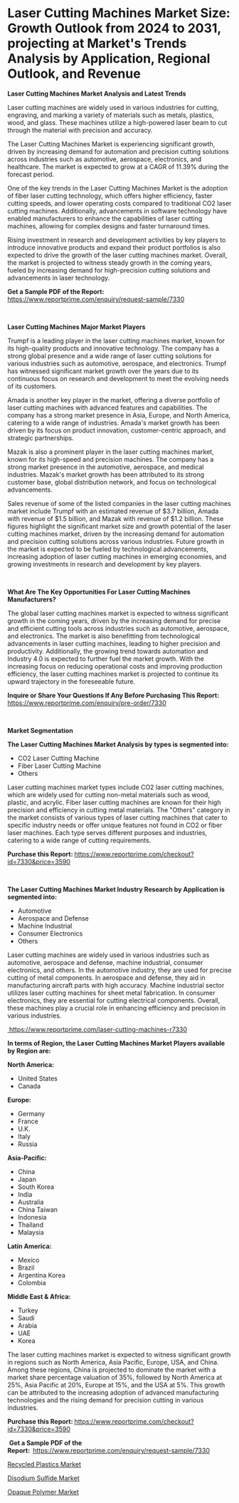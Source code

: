 <p><h1>Laser Cutting Machines Market Size: Growth Outlook from 2024 to 2031, projecting at Market's Trends Analysis by Application, Regional Outlook, and Revenue</h1></p><p><strong>Laser Cutting Machines Market Analysis and Latest Trends</strong></p>
<p><p>Laser cutting machines are widely used in various industries for cutting, engraving, and marking a variety of materials such as metals, plastics, wood, and glass. These machines utilize a high-powered laser beam to cut through the material with precision and accuracy.</p><p>The Laser Cutting Machines Market is experiencing significant growth, driven by increasing demand for automation and precision cutting solutions across industries such as automotive, aerospace, electronics, and healthcare. The market is expected to grow at a CAGR of 11.39% during the forecast period.</p><p>One of the key trends in the Laser Cutting Machines Market is the adoption of fiber laser cutting technology, which offers higher efficiency, faster cutting speeds, and lower operating costs compared to traditional CO2 laser cutting machines. Additionally, advancements in software technology have enabled manufacturers to enhance the capabilities of laser cutting machines, allowing for complex designs and faster turnaround times.</p><p>Rising investment in research and development activities by key players to introduce innovative products and expand their product portfolios is also expected to drive the growth of the laser cutting machines market. Overall, the market is projected to witness steady growth in the coming years, fueled by increasing demand for high-precision cutting solutions and advancements in laser technology.</p></p>
<p><strong>Get a Sample PDF of the Report:&nbsp;</strong> <a href="https://www.reportprime.com/enquiry/request-sample/7330">https://www.reportprime.com/enquiry/request-sample/7330</a></p>
<p>&nbsp;</p>
<p><strong>Laser Cutting Machines Major Market Players</strong></p>
<p><p>Trumpf is a leading player in the laser cutting machines market, known for its high-quality products and innovative technology. The company has a strong global presence and a wide range of laser cutting solutions for various industries such as automotive, aerospace, and electronics. Trumpf has witnessed significant market growth over the years due to its continuous focus on research and development to meet the evolving needs of its customers.</p><p>Amada is another key player in the market, offering a diverse portfolio of laser cutting machines with advanced features and capabilities. The company has a strong market presence in Asia, Europe, and North America, catering to a wide range of industries. Amada's market growth has been driven by its focus on product innovation, customer-centric approach, and strategic partnerships.</p><p>Mazak is also a prominent player in the laser cutting machines market, known for its high-speed and precision machines. The company has a strong market presence in the automotive, aerospace, and medical industries. Mazak's market growth has been attributed to its strong customer base, global distribution network, and focus on technological advancements.</p><p>Sales revenue of some of the listed companies in the laser cutting machines market include Trumpf with an estimated revenue of $3.7 billion, Amada with revenue of $1.5 billion, and Mazak with revenue of $1.2 billion. These figures highlight the significant market size and growth potential of the laser cutting machines market, driven by the increasing demand for automation and precision cutting solutions across various industries. Future growth in the market is expected to be fueled by technological advancements, increasing adoption of laser cutting machines in emerging economies, and growing investments in research and development by key players.</p></p>
<p>&nbsp;</p>
<p><strong>What Are The Key Opportunities For Laser Cutting Machines Manufacturers?</strong></p>
<p><p>The global laser cutting machines market is expected to witness significant growth in the coming years, driven by the increasing demand for precise and efficient cutting tools across industries such as automotive, aerospace, and electronics. The market is also benefitting from technological advancements in laser cutting machines, leading to higher precision and productivity. Additionally, the growing trend towards automation and Industry 4.0 is expected to further fuel the market growth. With the increasing focus on reducing operational costs and improving production efficiency, the laser cutting machines market is projected to continue its upward trajectory in the foreseeable future.</p></p>
<p><strong>Inquire or Share Your Questions If Any Before Purchasing This Report:</strong> <a href="https://www.reportprime.com/enquiry/pre-order/7330">https://www.reportprime.com/enquiry/pre-order/7330</a></p>
<p>&nbsp;</p>
<p><strong>Market Segmentation</strong></p>
<p><strong>The Laser Cutting Machines Market Analysis by types is segmented into:</strong></p>
<p><ul><li>CO2 Laser Cutting Machine</li><li>Fiber Laser Cutting Machine</li><li>Others</li></ul></p>
<p><p>Laser cutting machines market types include CO2 laser cutting machines, which are widely used for cutting non-metal materials such as wood, plastic, and acrylic. Fiber laser cutting machines are known for their high precision and efficiency in cutting metal materials. The "Others" category in the market consists of various types of laser cutting machines that cater to specific industry needs or offer unique features not found in CO2 or fiber laser machines. Each type serves different purposes and industries, catering to a wide range of cutting requirements.</p></p>
<p><strong>Purchase this Report:&nbsp;</strong><a href="https://www.reportprime.com/checkout?id=7330&price=3590">https://www.reportprime.com/checkout?id=7330&price=3590</a></p>
<p>&nbsp;</p>
<p><strong>The Laser Cutting Machines Market Industry Research by Application is segmented into:</strong></p>
<p><ul><li>Automotive</li><li>Aerospace and Defense</li><li>Machine Industrial</li><li>Consumer Electronics</li><li>Others</li></ul></p>
<p><p>Laser cutting machines are widely used in various industries such as automotive, aerospace and defense, machine industrial, consumer electronics, and others. In the automotive industry, they are used for precise cutting of metal components. In aerospace and defense, they aid in manufacturing aircraft parts with high accuracy. Machine industrial sector utilizes laser cutting machines for sheet metal fabrication. In consumer electronics, they are essential for cutting electrical components. Overall, these machines play a crucial role in enhancing efficiency and precision in various industries.</p></p>
<p><a href="https://www.reportprime.com/laser-cutting-machines-r7330">&nbsp;https://www.reportprime.com/laser-cutting-machines-r7330</a></p>
<p><strong>In terms of Region, the Laser Cutting Machines Market Players available by Region are:</strong></p>
<p>
    <p> <strong> North America: </strong>
        <ul>
            <li>United States</li>
            <li>Canada</li>
        </ul>
        </p> 
    <p> <strong> Europe: </strong>
        <ul>
            <li>Germany</li>
            <li>France</li>
            <li>U.K.</li>
            <li>Italy</li>
            <li>Russia</li>
        </ul>
        </p> 
    <p> <strong> Asia-Pacific: </strong>
        <ul>
            <li>China</li>
            <li>Japan</li>
            <li>South Korea</li>
            <li>India</li>
            <li>Australia</li>
            <li>China Taiwan</li>
            <li>Indonesia</li>
            <li>Thailand</li>
            <li>Malaysia</li>
        </ul>
        </p> 
    <p> <strong> Latin America: </strong>
        <ul>
            <li>Mexico</li>
            <li>Brazil</li>
            <li>Argentina Korea</li>
            <li>Colombia</li>
        </ul>
        </p> 
    <p> <strong> Middle East & Africa: </strong>
        <ul>
            <li>Turkey</li>
            <li>Saudi</li>
            <li>Arabia</li>
            <li>UAE</li>
            <li>Korea</li>
        </ul>
    </p>
    </p>
<p><p>The laser cutting machines market is expected to witness significant growth in regions such as North America, Asia Pacific, Europe, USA, and China. Among these regions, China is projected to dominate the market with a market share percentage valuation of 35%, followed by North America at 25%, Asia Pacific at 20%, Europe at 15%, and the USA at 5%. This growth can be attributed to the increasing adoption of advanced manufacturing technologies and the rising demand for precision cutting in various industries.</p></p>
<p><strong>Purchase this Report: </strong><a href="https://www.reportprime.com/checkout?id=7330&price=3590">https://www.reportprime.com/checkout?id=7330&price=3590</a></p>
<p>&nbsp;<strong>Get a Sample PDF of the Report:&nbsp;&nbsp;</strong><a href="https://www.reportprime.com/enquiry/request-sample/7330">https://www.reportprime.com/enquiry/request-sample/7330</a></p>
<p><strong></strong></p>
<p><p><a href="https://www.linkedin.com/pulse/recycled-plastics-market-research-report-key-successful-uy0zf?trackingId=7h4J82fxJWVmnte%2FeTAJiw%3D%3D">Recycled Plastics Market</a></p><p><a href="https://www.linkedin.com/pulse/disodium-sulfide-market-share-amp-new-trends-analysis-ho0ze?trackingId=1NGVaDNqWFsqmTEsJsiAtQ%3D%3D">Disodium Sulfide Market</a></p><p><a href="https://www.linkedin.com/pulse/opaque-polymer-market-growth-trends-covid-19-impact-jgtaf?trackingId=NRNGL6xw8jXLc6%2FgYBSoCQ%3D%3D">Opaque Polymer Market</a></p></p>